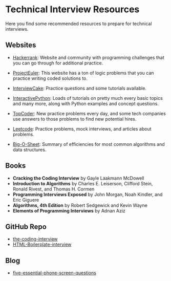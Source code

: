 # Technical Interview Resources

Here you find some recommended resources to prepare for technical interviews.

## Websites

- [Hackerrank](https://www.hackerrank.com/): Website and community with programming challenges that you can go through for additional practice.

- [ProjectEuler](https://projecteuler.net/about): This website has a ton of logic problems that you can practice writing coded solutions to.

- [InterviewCake](https://www.interviewcake.com/): Practice questions and some tutorials available.

- [InteractivePython](https://runestone.academy/runestone/books/published/pythonds/index.html): Loads of tutorials on pretty much every basic topics and many more, along with Python examples and concept questions.

- [TopCoder](https://www.topcoder.com/): New practice problems every day, and some tech companies use answers to those problems to find new potential hires.

- [Leetcode](https://leetcode.com/): Practice problems, mock interviews, and articles about problems.

- [Big-O-Sheet](https://www.bigocheatsheet.com/): Summary of efficiencies for most common algorithms and data structures.

## Books

- **Cracking the Coding Interview** by Gayle Laakmann McDowell
- **Introduction to Algorithms** by Charles E. Leiserson, Clifford Stein, Ronald Rivest, and Thomas H. Cormen
- **Programming Interviews Exposed** by John Morgan, Noah Kindler, and Eric Giguere
- **Algorithms, 4th Edition** by Robert Sedgewick and Kevin Wayne
- **Elements of Programming Interviews** by Adnan Aziz

## GitHub Repo

- [the-coding-interview](https://github.com/mre/the-coding-interview)
- [HTML-Boilerplate-interview](https://github.com/h5bp/Front-end-Developer-Interview-Questions)

## Blog

- [five-essential-phone-screen-questions](https://sites.google.com/site/steveyegge2/five-essential-phone-screen-questions)
